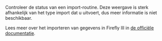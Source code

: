 Controleer de status van een import-routine. Deze weergave is sterk afhankelijk van het type import dat u uitvoert, dus meer informatie is niet beschikbaar.

Lees meer over het importeren van gegevens in Firefly III in [de officiële documentatie](https://firefly-iii.readthedocs.io/en/latest/).